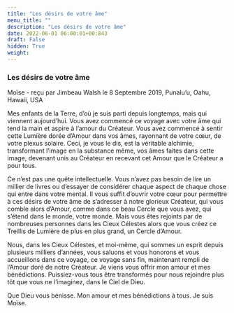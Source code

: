 ```yaml
---
title: "Les désirs de votre âme"
menu_title: ""
description: "Les désirs de votre âme"
date: 2022-06-01 06:00:01+00:843
draft: False
hidden: True
weight:
---
```

### Les désirs de votre âme

Moïse - reçu par Jimbeau Walsh le 8 Septembre 2019, Punalu’u, Oahu, Hawaii, USA

Mes enfants de la Terre, d’où je suis parti depuis longtemps, mais qui viennent aujourd’hui. Vous avez commencé ce voyage avec votre âme qui tend la main et aspire à l’amour du Créateur. Vous avez commencé à sentir cette Lumière dorée d’Amour dans vos âmes, rayonnant de votre cœur, de votre plexus solaire. Ceci, je vous le dis, est la véritable alchimie, transformant l’image en la substance même, vos âmes faites dans cette image, devenant unis au Créateur en recevant cet Amour que le Créateur a pour tous.

Ce n’est pas une quête intellectuelle. Vous n’avez pas besoin de lire un millier de livres ou d’essayer de considérer chaque aspect de chaque chose qui entre dans votre mental. Il vous suffit d’ouvrir votre cœur pour permettre à ces désirs de votre âme de s’adresser à notre glorieux Créateur, qui vous comble alors d’Amour, comme dans ce beau Cercle que vous avez, qui s’étend dans le monde, votre monde. Mais vous êtes rejoints par de nombreuses personnes dans les Cieux Célestes alors que vous créez ce Treillis de Lumière de plus en plus grand, un Cercle d’Amour.

Nous, dans les Cieux Célestes, et moi-même, qui sommes un esprit depuis plusieurs milliers d’années, vous saluons et vous honorons et vous accueillons dans ce voyage, ce voyage sans fin, maintenant rempli de l’Amour doré de notre Créateur. Je viens vous offrir mon amour et mes bénédictions. Puissiez-vous tous être transformés pour nous rejoindre plus tôt que vous ne l’imaginez, dans le Ciel de Dieu.

Que Dieu vous bénisse. Mon amour et mes bénédictions à tous. Je suis Moïse.




